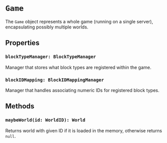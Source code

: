 # `Game`

The `Game` object represents a whole game (running on a single server), encapsulating possibly multiple worlds.

## Properties
### `blockTypeManager: BlockTypeManager`
Manager that stores what block types are registered within the game.


### `blockIDMapping: BlockIDMappingManager`
Manager that handles associating numeric IDs for registered block types.

## Methods
### `maybeWorld(id: WorldID): World`
Returns world with given ID if it is loaded in the memory, otherwise returns `null`.